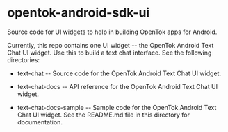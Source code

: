# opentok-android-sdk-ui
Source code for UI widgets to help in building OpenTok apps for Android.

Currently, this repo contains one UI widget -- the OpenTok Android Text Chat UI widget.
Use this to build a text chat interface. See the following directories:

* text-chat -- Source code for the OpenTok Android Text Chat UI widget.

* text-chat-docs -- API reference for the OpenTok Android Text Chat UI widget.

* text-chat-docs-sample -- Sample code for the OpenTok Android Text Chat UI widget.
  See the README.md file in this directory for documentation.
